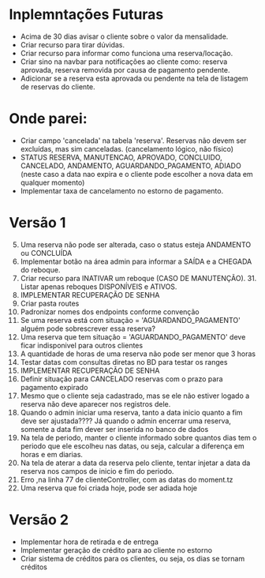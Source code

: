 # Inplemntações Futuras

* Acima de 30 dias avisar o cliente sobre o valor da mensalidade.
* Criar recurso para tirar dúvidas.
* Criar recurso para informar como funciona uma reserva/locação.
* Criar sino na navbar para notificações ao cliente como: reserva aprovada, reserva removida por causa
    de pagamento pendente.
* Adicionar  se a reserva esta aprovada ou pendente na tela de listagem de reservas do cliente.

# Onde parei:

* Criar campo 'cancelada' na tabela 'reserva'. Reservas não devem ser excluídas, mas sim canceladas. (cancelamento  lógico, não físico)
* STATUS RESERVA, MANUTENCAO, APROVADO, CONCLUIDO, CANCELADO, ANDAMENTO, AGUARDANDO_PAGAMENTO, ADIADO (neste caso a data nao expira e o cliente pode escolher a nova data em qualquer momento)
* Implementar taxa de cancelamento no estorno de pagamento.

# Versão 1

5. Uma reserva não pode ser alterada, caso o status esteja ANDAMENTO ou CONCLUÍDA
2. Implementar botão na área admin para informar a SAÍDA e a CHEGADA do reboque.
3. Criar recurso para INATIVAR um reboque (CASO DE MANUTENÇÃO). 
    31. Listar apenas reboques DISPONÍVEIS e ATIVOS. 
4. IMPLEMENTAR RECUPERAÇÃO DE SENHA
8. Criar pasta routes
9. Padronizar nomes dos endpoints conforme convenção
10. Se uma reserva está com situação = 'AGUARDANDO_PAGAMENTO' alguém pode sobrescrever essa reserva?
11. Uma reserva que tem situação = 'AGUARDANDO_PAGAMENTO' deve ficar indisponivel para outros clientes
13. A quantidade de horas de uma reserva não pode ser menor que 3 horas
14. Testar datas com consultas diretas no BD para testar os ranges
15. IMPLEMENTAR RECUPERAÇÃO DE SENHA
16. Definir situação para CANCELADO reservas com o prazo para pagamento expirado
17. Mesmo que o cliente seja cadastrado, mas se ele não estiver logado a reserva não deve aparecer nos registros dele.
18. Quando o admin iniciar uma reserva, tanto a data inicio quanto a fim deve ser ajustada????  Já quando o admin encerrar uma reserva, somente a data fim dever ser inserida no banco de dados
19. Na tela de periodo, manter o cliente informado sobre quantos dias tem o periodo que ele escolheu nas datas, ou seja, calcular a diferença em 
horas e em diarias.
20. Na tela de aterar a data da reserva pelo cliente, tentar injetar a data da reserva nos campos de inicio e fim do periodo.
21. Erro ,na linha 77 de clienteController, com as datas do moment.tz
22. Uma reserva que foi criada hoje, pode ser adiada hoje


# Versão 2

* Implementar hora de retirada e de entrega
* Implementar geração de crédito para ao cliente no estorno
* Criar sistema de créditos para os clientes, ou seja, os dias se tornam créditos

